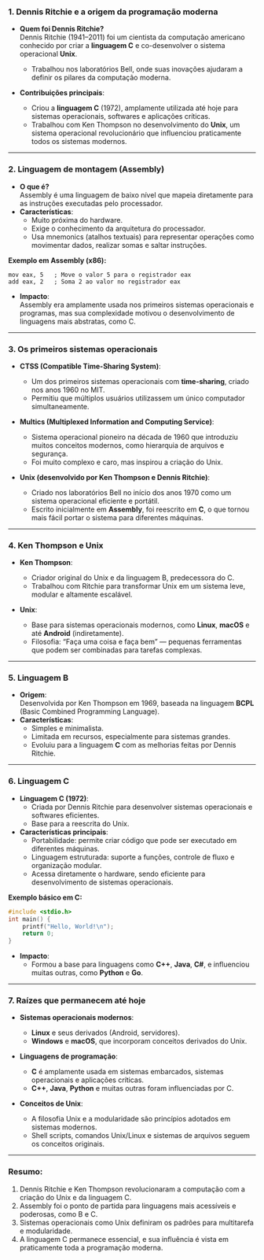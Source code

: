 

### **1. Dennis Ritchie e a origem da programação moderna**
- **Quem foi Dennis Ritchie?**  
  Dennis Ritchie (1941–2011) foi um cientista da computação americano conhecido por criar a **linguagem C** e co-desenvolver o sistema operacional **Unix**.  
  - Trabalhou nos laboratórios Bell, onde suas inovações ajudaram a definir os pilares da computação moderna.  

- **Contribuições principais**:
  - Criou a **linguagem C** (1972), amplamente utilizada até hoje para sistemas operacionais, softwares e aplicações críticas.  
  - Trabalhou com Ken Thompson no desenvolvimento do **Unix**, um sistema operacional revolucionário que influenciou praticamente todos os sistemas modernos.  

---

### **2. Linguagem de montagem (Assembly)**
- **O que é?**  
  Assembly é uma linguagem de baixo nível que mapeia diretamente para as instruções executadas pelo processador.  
- **Características**:  
  - Muito próxima do hardware.  
  - Exige o conhecimento da arquitetura do processador.  
  - Usa mnemonics (atalhos textuais) para representar operações como movimentar dados, realizar somas e saltar instruções.

**Exemplo em Assembly (x86):**
```assembly
mov eax, 5   ; Move o valor 5 para o registrador eax
add eax, 2   ; Soma 2 ao valor no registrador eax
```
- **Impacto**:  
  Assembly era amplamente usada nos primeiros sistemas operacionais e programas, mas sua complexidade motivou o desenvolvimento de linguagens mais abstratas, como C.

---

### **3. Os primeiros sistemas operacionais**
- **CTSS (Compatible Time-Sharing System)**:  
  - Um dos primeiros sistemas operacionais com **time-sharing**, criado nos anos 1960 no MIT.  
  - Permitiu que múltiplos usuários utilizassem um único computador simultaneamente.  

- **Multics (Multiplexed Information and Computing Service)**:  
  - Sistema operacional pioneiro na década de 1960 que introduziu muitos conceitos modernos, como hierarquia de arquivos e segurança.  
  - Foi muito complexo e caro, mas inspirou a criação do Unix.  

- **Unix (desenvolvido por Ken Thompson e Dennis Ritchie)**:
  - Criado nos laboratórios Bell no início dos anos 1970 como um sistema operacional eficiente e portátil.  
  - Escrito inicialmente em **Assembly**, foi reescrito em **C**, o que tornou mais fácil portar o sistema para diferentes máquinas.  

---

### **4. Ken Thompson e Unix**
- **Ken Thompson**:  
  - Criador original do Unix e da linguagem B, predecessora do C.  
  - Trabalhou com Ritchie para transformar Unix em um sistema leve, modular e altamente escalável.  

- **Unix**:  
  - Base para sistemas operacionais modernos, como **Linux**, **macOS** e até **Android** (indiretamente).  
  - Filosofia: “Faça uma coisa e faça bem” — pequenas ferramentas que podem ser combinadas para tarefas complexas.  

---

### **5. Linguagem B**
- **Origem**:  
  Desenvolvida por Ken Thompson em 1969, baseada na linguagem **BCPL** (Basic Combined Programming Language).  
- **Características**:
  - Simples e minimalista.  
  - Limitada em recursos, especialmente para sistemas grandes.  
  - Evoluiu para a linguagem **C** com as melhorias feitas por Dennis Ritchie.  

---

### **6. Linguagem C**
- **Linguagem C (1972)**:  
  - Criada por Dennis Ritchie para desenvolver sistemas operacionais e softwares eficientes.  
  - Base para a reescrita do Unix.  
- **Características principais**:  
  - Portabilidade: permite criar código que pode ser executado em diferentes máquinas.  
  - Linguagem estruturada: suporte a funções, controle de fluxo e organização modular.  
  - Acessa diretamente o hardware, sendo eficiente para desenvolvimento de sistemas operacionais.  

**Exemplo básico em C:**
```c
#include <stdio.h>
int main() {
    printf("Hello, World!\n");
    return 0;
}
```

- **Impacto**:  
  - Formou a base para linguagens como **C++**, **Java**, **C#**, e influenciou muitas outras, como **Python** e **Go**.  

---

### **7. Raízes que permanecem até hoje**
- **Sistemas operacionais modernos**:
  - **Linux** e seus derivados (Android, servidores).  
  - **Windows** e **macOS**, que incorporam conceitos derivados do Unix.  

- **Linguagens de programação**:
  - **C** é amplamente usada em sistemas embarcados, sistemas operacionais e aplicações críticas.  
  - **C++**, **Java**, **Python** e muitas outras foram influenciadas por C.  

- **Conceitos de Unix**:
  - A filosofia Unix e a modularidade são princípios adotados em sistemas modernos.  
  - Shell scripts, comandos Unix/Linux e sistemas de arquivos seguem os conceitos originais.

---

### **Resumo:**
1. Dennis Ritchie e Ken Thompson revolucionaram a computação com a criação do Unix e da linguagem C.  
2. Assembly foi o ponto de partida para linguagens mais acessíveis e poderosas, como B e C.  
3. Sistemas operacionais como Unix definiram os padrões para multitarefa e modularidade.  
4. A linguagem C permanece essencial, e sua influência é vista em praticamente toda a programação moderna.  